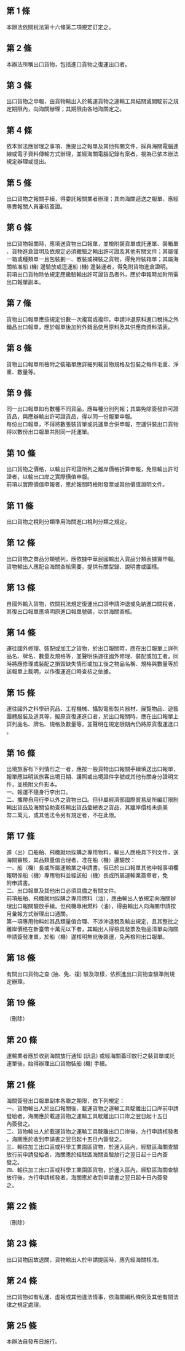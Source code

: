 第 1 條
-------
本辦法依關稅法第十六條第二項規定訂定之。

第 2 條
-------
本辦法所稱出口貨物，包括進口貨物之復運出口者。

第 3 條
-------
出口貨物之申報，由貨物輸出入於載運貨物之運輸工具結關或開駛前之規  
定期限內，向海關辦理；其期限由各地海關定之。

第 4 條
-------
依本辦法應辦理之事項、應提出之報單及其他有關文件，採與海關電腦連  
線或電子資料傳輸方式辦理，並經海關電腦記錄有案者，視為已依本辦法  
規定辦理或提出。

第 5 條
-------
出口貨物之報關手續，得委託報關業者辦理；其向海關遞送之報單，應經  
專責報關人員審核簽證。

第 6 條
-------
出口貨物報關時，應填送貨物出口報單，並檢附裝貨單或託運單、裝箱單  
、貨物進倉證明及依規定必須繳驗之輸出許可證及其他有關文件；其屬僅  
一箱或種類單一且包裝劃一、散裝或裸裝之貨物，得免附裝箱單；其屬海  
關核准船 (機) 邊驗放或逕運船 (機) 邊裝運者，得免附貨物進倉證明。  
前項出口貨物除依規定應繳驗輸出許可證貨品者外，應於申報時加附所需  
出口報單副本。

第 7 條
-------
貨物出口報單應按規定份數一次複寫或複印。申請沖退原料進口稅捐之外  
銷品出口報單，應於報單後加附外銷品使用原料及其供應商資料清表。

第 8 條
-------
貨物出口報單所檢附之裝箱單應詳細列載貨物規格及包裝之每件毛重、淨  
重、數量等。

第 9 條
-------
同一出口報單如有數種不同貨品，應每種分別列報；其屬免除簽發許可證  
貨品，與應辦輸出許可證貨品，得以同一份報單申報。  
每份出口報單，不得將數張裝貨單或託運單合併申報，空運併裝出口貨物  
得以數份出口報單共附同一託運單。

第 10 條
--------
出口貨物之價格，以輸出許可證所列之離岸價格折算申報，免除輸出許可  
證者，以輸出口岸之實際價值申報。  
前項以實際價值申報者，應於報關時檢附發票或其他價值證明文件。

第 11 條
--------
出口貨物之稅則分類準用海關進口稅則分類之規定。

第 12 條
--------
出口貨物之商品分類號列，應依據中華民國輸出入貨品分類表據實申報。  
貨物輸出人應配合海關查核需要，提供有關型錄、說明書或圖樣。

第 13 條
--------
自國外輸入貨物，依關稅法規定復運出口須申請沖退或免納進口關稅者，  
其復出口報單應填明原進口報單號碼，以供海關查核。

第 14 條
--------
運往國外修理、裝配或加工之貨物，於出口報關時，應在出口報單上詳列  
品名、牌名、數量及規格等，並聲明係運往國外修理、裝配或加工者。同  
時將應修理或裝配之損毀缺失情形或加工後之物品名稱、規格與數量等於  
該報單上載明，以作復運進口時查核之依據。

第 15 條
--------
運往國外之科學研究品、工程機械、攝製電影製片器材、展覽物品、遊藝  
團體服裝及道具等，擬原貨復運進口者，於出口報關時，應在出口報單上  
詳列品名、牌名、規格及數量等，並聲明在規定限期內仍將原貨復運進口  
。

第 16 條
--------
出境旅客有下列情形之一者，應按一般貨物出口報關手續填送出口報單，  
報單應註明該旅客出境日期、護照或出境證件字號或其他有關身分證明文  
件，並檢附文件影本。  
一、報運不隨身行李出口。  
二、攜帶自用行李以外之貨物出口。但非屬經濟部國際貿易局所編訂限制  
    輸出貨品及海關協助查核輸出貨品彙總表之貨品，其離岸價格未逾美  
    幣二萬元，或其他法令另有規定者，不在此限。

第 17 條
--------
進（出）口船舶、飛機就地採購之專用物料，輸出人應檢具下列文件，送  
海關審核，其品類量值合理者，准在船（機）邊驗放：  
一、船（機）長或所屬運輸業之申請書。但已於出口報單其他申報事項欄  
    報明係船（機）專用物料並經該船（機）長或所屬運輸業簽章者，免  
    附申請書。  
二、出口報單及其他出口必須具備之有關文件。  
前項船舶、飛機就地採購之專用燃料（油），應由輸出人依規定向海關辦  
理出口報關驗放手續。但飛機專用燃料（油），得由輸出人向海關申請按  
月彙報方式辦理出口通關。  
第一項專用物料如其品類量值合理、不涉沖退稅及輸出規定，且其整批之  
離岸價格在新臺幣十萬元以下者，其輸出人得檢具發票及物品清單向海關  
申請簽發准單，於船（機）邊核明無訛後裝運，免再檢附出口報單。

第 18 條
--------
有關出口貨物之查 (抽、免、複) 驗及取樣，依照進出口貨物查驗準則規  
定辦理。

第 19 條
--------
（刪除）

第 20 條
--------
運輸業者應於收到海關放行通知 (訊息) 或經海關蓋印放行之裝貨單或託  
運單後，始得辦理出口貨物裝船 (機) 手續。

第 21 條
--------
海關簽發出口報單副本各聯之期限，依下列規定：                      
一、貨物輸出人於出口報關後，載運貨物之運輸工具駛離出口口岸前申請  
    發給者，海關應於載運貨物之運輸工具駛離出口口岸之翌日起十五日  
    內簽發之。                                                    
二、貨物輸出人於載運貨物之運輸工具駛離出口口岸後，方行申請核發者  
    ，海關應於收到申請書之翌日起十五日內簽發之。                  
三、輸往加工出口區或科學工業園區貨物，於運入區內，經駐區海關查驗  
    放行前申請發給者，海關應於經駐區海關查驗放行之翌日起十日內簽  
    發之。                                                        
四、輸往加工出口區或科學工業園區貨物，於運入區內，經駐區海關查驗  
    放行後，方行申請核發者，海關應於收到申請書之翌日起十日內簽發  
    之。

第 22 條
--------
（刪除）

第 23 條
--------
出口貨物因故退關，貨物輸出人於申請提回時，應先經海關核准。

第 24 條
--------
出口貨物如有私運、虛報或其他違法情事，依海關緝私條例及其他有關法  
律之規定處理。

第 25 條
--------
本辦法自發布日施行。

